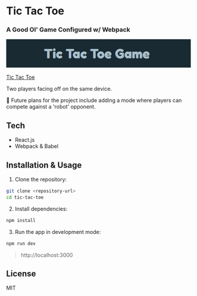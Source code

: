# Tic Tac Toe
### A Good Ol' Game Configured w/ Webpack
![banner](src/assets/banner.png)
<br>

[Tic Tac Toe](https://elizaveta-sm.github.io/tic-tac-toe/)

Two players facing off on the same device. 

💫 Future plans for the project include adding a mode where players can compete against a 'robot' opponent.

## Tech
- React.js
- Webpack & Babel

## Installation & Usage

1. Clone the repository:
```sh
git clone <repository-url>
cd tic-tac-toe
```

2. Install dependencies:
```sh
npm install
```

3. Run the app in development mode:
```sh
npm run dev
```
> http://localhost:3000

## License

MIT
